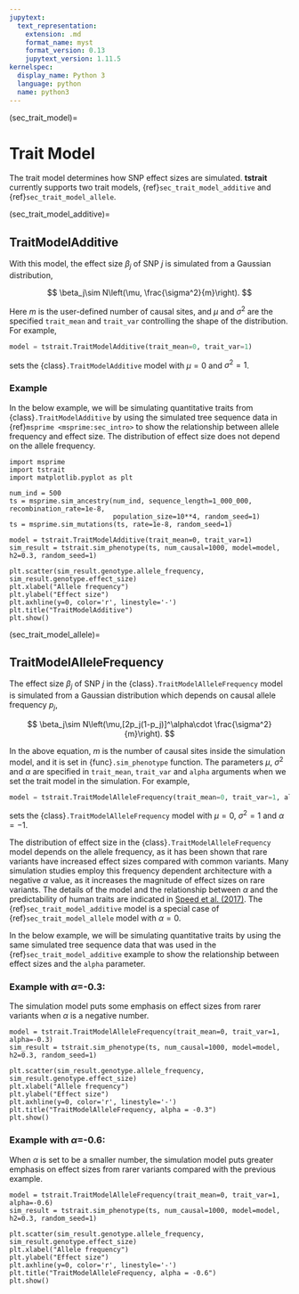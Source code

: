 ```yaml
---
jupytext:
  text_representation:
    extension: .md
    format_name: myst
    format_version: 0.13
    jupytext_version: 1.11.5
kernelspec:
  display_name: Python 3
  language: python
  name: python3
---
```


(sec_trait_model)=

# Trait Model

The trait model determines how SNP effect sizes are simulated. **tstrait** currently supports two trait models, {ref}`sec_trait_model_additive` and {ref}`sec_trait_model_allele`.

(sec_trait_model_additive)=

## TraitModelAdditive

With this model, the effect size $\beta_j$ of SNP $j$ is simulated from a Gaussian distribution,

$$
\beta_j\sim N\left(\mu, \frac{\sigma^2}{m}\right).
$$

Here $m$ is the user-defined number of causal sites, and $\mu$ and $\sigma^2$ are the specified `trait_mean` and `trait_var` controlling the shape of the distribution. For example,

```Python
model = tstrait.TraitModelAdditive(trait_mean=0, trait_var=1)
```

sets the {class}`.TraitModelAdditive` model with $\mu=0$ and $\sigma^2=1$.

### Example

In the below example, we will be simulating quantitative traits from {class}`.TraitModelAdditive` by using the simulated tree sequence data in {ref}`msprime <msprime:sec_intro>` to show the relationship between allele frequency and effect size. The distribution of effect size does not depend on the allele frequency.

```{code-cell} ipython3
import msprime
import tstrait
import matplotlib.pyplot as plt

num_ind = 500
ts = msprime.sim_ancestry(num_ind, sequence_length=1_000_000, recombination_rate=1e-8,
                          population_size=10**4, random_seed=1)
ts = msprime.sim_mutations(ts, rate=1e-8, random_seed=1)

model = tstrait.TraitModelAdditive(trait_mean=0, trait_var=1)
sim_result = tstrait.sim_phenotype(ts, num_causal=1000, model=model, h2=0.3, random_seed=1)

plt.scatter(sim_result.genotype.allele_frequency, sim_result.genotype.effect_size)
plt.xlabel("Allele frequency")
plt.ylabel("Effect size")
plt.axhline(y=0, color='r', linestyle='-')
plt.title("TraitModelAdditive")
plt.show()
```

(sec_trait_model_allele)=

## TraitModelAlleleFrequency

The effect size $\beta_j$ of SNP $j$ in the {class}`.TraitModelAlleleFrequency` model is simulated from a Gaussian distribution which depends on causal allele frequency $p_j$,

$$
    \beta_j\sim N\left(\mu,[2p_j(1-p_j)]^\alpha\cdot \frac{\sigma^2}{m}\right).
$$

In the above equation, $m$ is the number of causal sites inside the simulation model, and it is set in {func}`.sim_phenotype` function. The parameters $\mu$, $\sigma^2$ and $\alpha$ are specified in `trait_mean`, `trait_var` and `alpha` arguments when we set the trait model in the simulation. For example,

```Python
model = tstrait.TraitModelAlleleFrequency(trait_mean=0, trait_var=1, alpha=-1)
```

sets the {class}`.TraitModelAlleleFrequency` model with $\mu=0$, $\sigma^2=1$ and $\alpha=-1$.

The distribution of effect size in the {class}`.TraitModelAlleleFrequency` model depends on the allele frequency, as it has been shown that rare variants have increased effect sizes compared with common variants. Many simulation studies employ this frequency dependent architecture with a negative $\alpha$ value, as it increases the magnitude of effect sizes on rare variants. The details of the model and the relationship between $\alpha$ and the predictability of human traits are indicated in [Speed et al. (2017)](https://doi.org/10.1038/ng.3865). The {ref}`sec_trait_model_additive` model is a special case of {ref}`sec_trait_model_allele` model with $\alpha=0$.

In the below example, we will be simulating quantitative traits by using the same simulated tree sequence data that was used in the {ref}`sec_trait_model_additive` example to show the relationship between effect sizes and the `alpha` parameter.

### Example with $\alpha$=-0.3:

The simulation model puts some emphasis on effect sizes from rarer variants when $\alpha$ is a negative number.

```{code-cell} ipython3
model = tstrait.TraitModelAlleleFrequency(trait_mean=0, trait_var=1, alpha=-0.3)
sim_result = tstrait.sim_phenotype(ts, num_causal=1000, model=model, h2=0.3, random_seed=1)

plt.scatter(sim_result.genotype.allele_frequency, sim_result.genotype.effect_size)
plt.xlabel("Allele frequency")
plt.ylabel("Effect size")
plt.axhline(y=0, color='r', linestyle='-')
plt.title("TraitModelAlleleFrequency, alpha = -0.3")
plt.show()
```

### Example with $\alpha$=-0.6:

When $\alpha$ is set to be a smaller number, the simulation model puts greater emphasis on effect sizes from rarer variants compared with the previous example.

```{code-cell} ipython3
model = tstrait.TraitModelAlleleFrequency(trait_mean=0, trait_var=1, alpha=-0.6)
sim_result = tstrait.sim_phenotype(ts, num_causal=1000, model=model, h2=0.3, random_seed=1)

plt.scatter(sim_result.genotype.allele_frequency, sim_result.genotype.effect_size)
plt.xlabel("Allele frequency")
plt.ylabel("Effect size")
plt.axhline(y=0, color='r', linestyle='-')
plt.title("TraitModelAlleleFrequency, alpha = -0.6")
plt.show()
```
